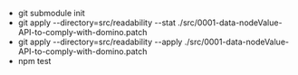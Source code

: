 - git submodule init
- git apply --directory=src/readability --stat ./src/0001-data-nodeValue-API-to-comply-with-domino.patch
- git apply --directory=src/readability --apply ./src/0001-data-nodeValue-API-to-comply-with-domino.patch
- npm test
